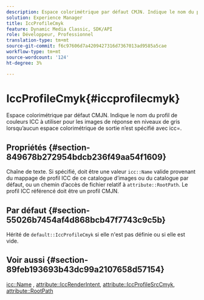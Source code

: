 ```yaml
---
description: Espace colorimétrique par défaut CMJN. Indique le nom du profil de couleurs ICC à utiliser pour les images de réponse en niveaux de gris lorsqu’aucun espace colorimétrique de sortie n’est spécifié avec icc=.
solution: Experience Manager
title: IccProfileCmyk
feature: Dynamic Media Classic, SDK/API
role: Développeur, Professionnel
translation-type: tm+mt
source-git-commit: f6c97606d7a4209427316d7367013ad9585a5cae
workflow-type: tm+mt
source-wordcount: '124'
ht-degree: 3%

---
```



# IccProfileCmyk{#iccprofilecmyk}

Espace colorimétrique par défaut CMJN. Indique le nom du profil de couleurs ICC à utiliser pour les images de réponse en niveaux de gris lorsqu’aucun espace colorimétrique de sortie n’est spécifié avec icc=.

## Propriétés {#section-849678b272954bdcb236f49aa54f1609}

Chaîne de texte. Si spécifié, doit être une valeur `icc::Name` valide provenant du mappage de profil ICC de ce catalogue d’images ou du catalogue par défaut, ou un chemin d’accès de fichier relatif à `attribute::RootPath`. Le profil ICC référencé doit être un profil CMJN.

## Par défaut {#section-55026b7454af4d868bcb47f7743c9c5b}

Hérité de `default::IccProfileCmyk` si elle n&#39;est pas définie ou si elle est vide.

## Voir aussi {#section-89feb193693b43dc99a2107658d57154}

[icc::Name](../../../../../ir-api/material-cat/image-rendering-api-ref/c-ir-material-catalog/c-ir-icc-profile-map-reference/r-ir-name-icc.md#reference-7a293ede360e433782575f8f6a562ac2) ,  [attribute::IccRenderIntent](../../../../../ir-api/material-cat/image-rendering-api-ref/c-ir-material-catalog/c-ir-attributes-reference/r-ir-iccrenderintent.md#reference-3b80b7a4c25545a593c5076f318b5c40),  [attribute::IccProfileSrcCmyk](../../../../../ir-api/material-cat/image-rendering-api-ref/c-ir-material-catalog/c-ir-attributes-reference/r-ir-iccprofilesrccmyk.md#reference-0256cae955404ebc92d5d0d1fa095ea2),  [attribute::RootPath](../../../../../ir-api/material-cat/image-rendering-api-ref/c-ir-material-catalog/c-ir-attributes-reference/r-ir-rootpath.md#reference-a4d7c96b62e14fcbad1740c702f160f3)
